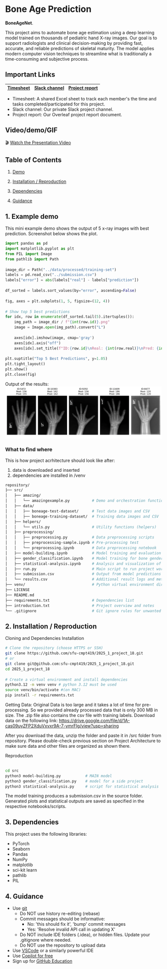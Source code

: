 # Bone Age Prediction

**BoneAgeNet**.

This project aims to automate bone age estimation using a deep learning model trained on thousands of pediatric hand X-ray images.
Our goal is to support radiologists and clinical decision-making by providing fast, accurate, and reliable predictions of skeletal maturity.
The model applies modern computer vision techniques to streamline what is traditionally a time-consuming and subjective process.

## Important Links

| [Timesheet](https://1sfu-my.sharepoint.com/:x:/r/personal/hamarneh_sfu_ca/Documents/TEACHING/CMPT419_SPRING2025/FOR_STUDENTS/ProjectGroup_Timesheets/Group_18_Timesheet.xlsx?d=wf2c1ca97e6c241e6af17aef95c6c469a&csf=1&web=1&e=8ExCo4) | [Slack channel](https://cmpt419spring2025.slack.com/archives/C086FBDGTBN) | [Project report](https://www.overleaf.com/4827965591fvcxmcvvnhsy#893308) |
|-----------|---------------|-------------------------|


- Timesheet: A shared Excel sheet to track each member's the time and tasks completed/participated for this project.
- Slack channel: Our private Slack project channel.
- Project report: Our Overleaf project report document.


## Video/demo/GIF
🎬 [Watch the Presentation Video](https://www.youtube.com/watch?v=qUDguB83JRQ)


## Table of Contents
1. [Demo](#demo)

2. [Installation / Reproduction](#installation)

3. [Dependencies](#dependencies)

4. [Guidance](#guide)


<a name="demo"></a>
## 1. Example demo

This mini example demo shows the output of 5 x-ray images with best prediction.
Screenshot below shows the plot.

```python
import pandas as pd
import matplotlib.pyplot as plt
from PIL import Image
from pathlib import Path

image_dir = Path("../data/processed/training-set")
labels = pd.read_csv("../submission.csv")
labels["error"] = abs(labels["real"] - labels["prediction"])

df_sorted = labels.sort_values(by="error", ascending=False)

fig, axes = plt.subplots(1, 5, figsize=(12, 4))
    
# Show top 5 best predictions
for idx, row in enumerate(df_sorted.tail(5).itertuples()):
	img_path = image_dir / f"{int(row.id)}.png"
	image = Image.open(img_path).convert("L")

	axes[idx].imshow(image, cmap='gray')
	axes[idx].axis("off")
	axes[idx].set_title(f"ID:{row.id}\nReal: {int(row.real)}\nPred: {int(row.prediction)}")

plt.suptitle("Top 5 Best Predictions", y=1.05)
plt.tight_layout()
plt.show()
plt.close(fig)
```
Output of the results:
![alt text](image.png)

### What to find where

This is how project acrhitecture should look like after:
1) data is downloaded and inserted
2) dependencies are installed in /venv

```bash
repository/
├── src/
│   ├── amazing/
│   │   └── amazingexample.py          # Demo and orchestration functions
│   ├── data/
│   │   ├── boneage-test-dataset/      # Test data images and CSV
│   │   ├── boneage-training-dataset/  # Training data images and CSV
│   ├── helpers/
│   │   └── utils.py                   # Utility functions (helpers)
│   ├── preprocessing/
│   │   ├── preprocessing.py           # Data preprocessing scripts
│   │   ├── preprocessing-sample.ipynb # Pre-processing test
│   │   └── preprocessing.ipynb        # Data preprocessing notebook
│   ├── model-building.ipynb           # Model training and evaluation for bone age prediction
│   ├── gender_classification.ipynb    # Model training for bone gender prediction
│   ├── statistical-analysis.ipynb     # Analysis and visualization of model outputs
│   ├── run.py                         # Main script to run project workflow
│   ├── submission.csv                 # Output from model predictions
│   └── results.csv                    # Additional result logs and metrics
├── venv/                              # Python virtual environment directory
├── LICENSE
├── README.md
├── requirements.txt                   # Dependencies list
├── introduction.txt                   # Project overview and notes
└── .gitignore                         # Git ignore rules for unwanted files
```

<a name="installation"></a>

## 2. Installation / Reproduction
Cloning and Dependencies Installation
```bash
# Clone the repository (choose HTTPS or SSH)
git clone https://github.com/sfu-cmpt419/2025_1_project_18.git
# or
git clone git@github.com:sfu-cmpt419/2025_1_project_18.git
cd 2025_1_project_18

# Create a virtual environment and install dependencies
python3.12 -m venv venv # python 3.12 must be used 
source venv/bin/activate #(on MAC)
pip install -r requirements.txt
```

Getting Data:
Original Data is too large and it takes a lot of time for pre-processing. So we provided already processed data that is only 300 MB in size. The .zip file also contains the csv file with training labels. Download data on the following link:
https://drive.google.com/file/d/1A-cas09uyZFP2XduVxvxr9A-7-ymrFlg/view?usp=sharing

After you download the data, unzip the folder and paste it in /src folder from repository. Please double-check previous section on Project Architecture to make sure data and other files are organized as shown there. 

Reproduction
```bash

cd src
python3 model-building.py           # MAIN model
python3 gender_classification.py    # model for a side project
python3 statistical-analysis.py     # script for statistical analysis

```
The model training produces a submission.csv in the source folder.
Generated plots and statistical outputs are saved as specified in the respective notebooks/scripts.


<a name="dependencies"></a>
## 3. Dependencies

This project uses the following libraries:
- PyTorch
- Seaborn
- Pandas
- NumPy
- matplotlib
- sci-kit learn
- pathlib
- PIL

<a name="guide"></a>
## 4. Guidance

- Use [git](https://git-scm.com/book/en/v2)
    - Do NOT use history re-editing (rebase)
    - Commit messages should be informative:
        - No: 'this should fix it', 'bump' commit messages
        - Yes: 'Resolve invalid API call in updating X'
    - Do NOT include IDE folders (.idea), or hidden files. Update your .gitignore where needed.
    - Do NOT use the repository to upload data
- Use [VSCode](https://code.visualstudio.com/) or a similarly powerful IDE
- Use [Copilot for free](https://dev.to/twizelissa/how-to-enable-github-copilot-for-free-as-student-4kal)
- Sign up for [GitHub Education](https://education.github.com/) 
